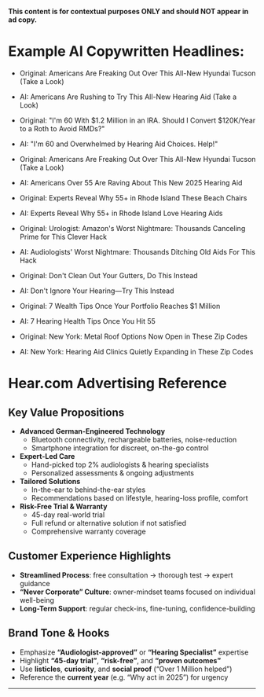 **This content is for contextual purposes ONLY and should NOT appear in ad copy.**

# Example AI Copywritten Headlines:

- Original: Americans Are Freaking Out Over This All-New Hyundai Tucson (Take a Look)
- AI: Americans Are Rushing to Try This All-New Hearing Aid (Take a Look)

- Original: "I'm 60 With $1.2 Million in an IRA. Should I Convert $120K/Year to a Roth to Avoid RMDs?"	
- AI: 	"I'm 60 and Overwhelmed by Hearing Aid Choices. Help!"

- Original: Americans Are Freaking Out Over This All-New Hyundai Tucson (Take a Look)
- AI: Americans Over 55 Are Raving About This New 2025 Hearing Aid

- Original: Experts Reveal Why 55+ in Rhode Island These Beach Chairs
- AI: Experts Reveal Why 55+ in Rhode Island Love Hearing Aids

- Original: Urologist: Amazon's Worst Nightmare: Thousands Canceling Prime for This Clever Hack
- AI: Audiologists' Worst Nightmare: Thousands Ditching Old Aids For This Hack

- Original: Don't Clean Out Your Gutters, Do This Instead
- AI: Don't Ignore Your Hearing—Try This Instead

- Original: 7 Wealth Tips Once Your Portfolio Reaches $1 Million
- AI: 7 Hearing Health Tips Once You Hit 55

- Original: New York: Metal Roof Options Now Open in These Zip Codes
- AI: New York: Hearing Aid Clinics Quietly Expanding in These Zip Codes

# Hear.com Advertising Reference

## Key Value Propositions
- **Advanced German-Engineered Technology**  
  - Bluetooth connectivity, rechargeable batteries, noise-reduction  
  - Smartphone integration for discreet, on-the-go control  
- **Expert-Led Care**  
  - Hand-picked top 2% audiologists & hearing specialists  
  - Personalized assessments & ongoing adjustments  
- **Tailored Solutions**  
  - In-the-ear to behind-the-ear styles  
  - Recommendations based on lifestyle, hearing-loss profile, comfort  
- **Risk-Free Trial & Warranty**  
  - 45-day real-world trial  
  - Full refund or alternative solution if not satisfied  
  - Comprehensive warranty coverage  

## Customer Experience Highlights
- **Streamlined Process**: free consultation → thorough test → expert guidance  
- **“Never Corporate” Culture**: owner-mindset teams focused on individual well-being  
- **Long-Term Support**: regular check-ins, fine-tuning, confidence-building

## Brand Tone & Hooks
- Emphasize **“Audiologist-approved”** or **“Hearing Specialist”** expertise  
- Highlight **“45-day trial”**, **“risk-free”**, and **“proven outcomes”**  
- Use **listicles**, **curiosity**, and **social proof** (“Over 1 Million helped”)  
- Reference the **current year** (e.g. “Why act in 2025”) for urgency

---